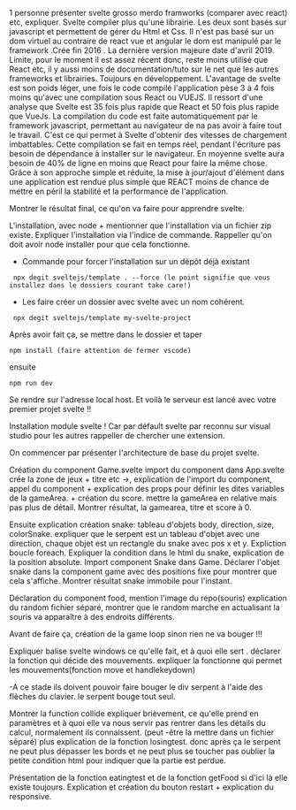 <!-- Partie Marie -->
1 personne présenter svelte grosso merdo framworks (comparer avec react) etc, expliquer. Svelte compiler plus qu'une librairie. Les deux sont basés sur javascript et permettent de gérer du Html et Css. Il n'est pas basé sur un dom virtuel au contraire de react vue et angular le dom est manipulé par le framework .Crée fin 2016 .
La dernière version majeure  date d'avril 2019. Limite, pour le moment il est assez récent donc, reste moins utilisé que React etc, il y aussi moins de documentation/tuto sur le net que les autres frameworks et librairies. Toujours en développement. L'avantage de svelte est son poids léger, une fois le code compilé l'application pèse 3 à 4 fois moins qu'avec une compilation sous React ou VUEJS. Il ressort d'une analyse que Svelte est 35 fois plus rapide que React et 50 fois plus rapide que VueJs. La compilation du code est faite automatiquement par le framework javascript, permettant au navigateur de na pas avoir à faire tout le travail. C'est ce qui permet à Svelte d'obtenir des vitesses de chargement imbattables. Cette compilation se fait en temps réel, pendant l'écriture pas besoin de dépendance à installer sur le navigateur. En moyenne svelte aura besoin de 40% de ligne en moins que React pour faire la même chose. Grâce à son approche simple et réduite, la mise à jour/ajout d'élément dans une application est rendue plus simple que REACT moins de chance de mettre en péril la stabilité et la performance de l'application. 
<!-- Partie Marie -->

<!--   Jeremy  -->
Montrer le résultat final, ce qu'on va faire pour apprendre svelte. 
<!-- Jeremy-->

<!-- Jeremy -->
L'installation, avec node + mentionner que l'installation via un fichier zip existe.
Expliquer l'installation via l'indice de commande. Rappeller qu'on doit avoir node installer pour que cela fonctionne.  

- Commande pour forcer l'installation sur un dépôt déjà existant

```
 npx degit sveltejs/template . --force (le point signifie que vous installez dans le dossiers courant take care!) 
```
- Les faire  créer un dossier avec svelte avec un nom cohérent. 
```
 npx degit sveltejs/template my-svelte-project

```
Après avoir fait ça, se mettre dans le dossier et taper 

```
npm install (faire attention de fermer vscode)
```
ensuite
```
npm run dev
```
Se rendre sur l'adresse local host. 
Et voilà le serveur est lancé avec votre premier projet svelte !! 

Installation module svelte ! Car par défault svelte par reconnu sur visual studio pour les autres rappeller de chercher une extension. 
 

On commencer par présenter l'architecture de base du projet svelte. 
<!-- Jeremy -->

<!-- JC -->
Création du component Game.svelte 
import du component dans App.svelte
crée la zone de jeux + titre etc ->, explication de l'import du component, appel du component + explication des props pour définir les dites variables de la gameArea. + création du score. mettre la gameArea en relative mais pas plus de détail. Montrer résultat, la gamearea, titre et score à 0. 
<!-- JC -->


<!-- Bastien -->
Ensuite explication création snake: tableau d'objets body, direction, size, colorSnake. expliquer que le serpent est un tableau d'objet avec une direction, chaque objet est un rectangle du snake avec pos x et y.
Expliction boucle foreach.
Expliquer la condition dans le html du snake, explication de la position absolute.
Import component Snake dans Game.
Déclarer l'objet snake dans la component game avec des positions fixe pour montrer que cela s'affiche. 
Montrer résultat snake immobile pour l'instant.    
<!-- Bastien -->

<!-- Marie -->
Déclaration du component food, mention l'image du repo(souris) explication du random fichier séparé, montrer que le random marche en actualisant la souris va apparaître à des endroits différents.
<!-- Marie -->
 
 Avant de faire ça, création de la game loop sinon rien ne va bouger !!!
 <!-- jeremy -->
Expliquer balise svelte windows  ce qu'elle fait, et à quoi elle sert . déclarer la fonction qui décide des mouvements. expliquer la fonctionne qui permet les mouvements(fonction move et handlekeydown)

-A ce stade ils doivent pouvoir faire bouger le div serpent à l'aide des flèches du clavier. le serpent bouge tout seul. 

<!-- jeremy -->

<!-- JC -->
Montrer la function collide  expliquer brièvement, ce qu'elle prend en paramètres et à quoi elle va nous servir pas rentrer dans les détails du calcul, normalement ils connaissent. (peut -être la mettre dans un fichier séparé) plus explication de la fonction losingtest. donc après ça le serpent ne peut plus dépasser les bords et ne peut plus se toucher pas oublier la petite condition html pour indiquer que la partie est perdue. 
<!-- JC -->

<!-- Bastien -->
Présentation de la fonction eatingtest et de la fonction getFood si d'ici là elle existe toujours.
Explication et création du bouton restart + explication du responsive. 
<!-- Bastien -->

